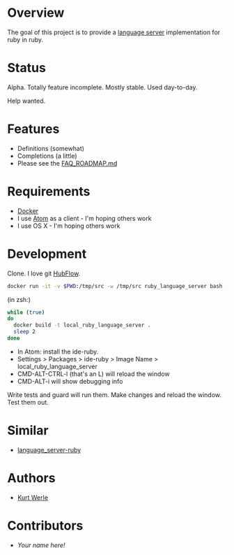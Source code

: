 # Overview

The goal of this project is to provide a [language server](https://code.visualstudio.com/blogs/2016/06/27/common-language-protocol) implementation for ruby in ruby.

# Status

Alpha.  Totally feature incomplete.  Mostly stable.  Used day-to-day.

Help wanted.

# Features

* Definitions (somewhat)
* Completions (a little)
* Please see the [FAQ_ROADMAP.md](./FAQ_ROADMAP.md)

# Requirements

* [Docker](http://docker.com/)
* I use [Atom](https://atom.io/) as a client - I'm hoping others work
* I use OS X - I'm hoping others work

# Development

Clone.  I love git [HubFlow](https://datasift.github.io/gitflow/).

```sh
docker run -it -v $PWD:/tmp/src -w /tmp/src ruby_language_server bash -c 'bundle && guard'
```

(in zsh:)
```sh
while (true)
do
  docker build -t local_ruby_language_server .
  sleep 2
done
```

* In Atom: install the ide-ruby.  
* Settings > Packages > ide-ruby > Image Name > local_ruby_language_server
* CMD-ALT-CTRL-l (that's an L) will reload the window
* CMD-ALT-i will show debugging info

Write tests and guard will run them.  Make changes and reload the window.  Test them out.

# Similar

* [language_server-ruby](https://github.com/mtsmfm/language_server-ruby)

# Authors

* [Kurt Werle](kurt@CircleW.org)

# Contributors

* *Your name here!*
